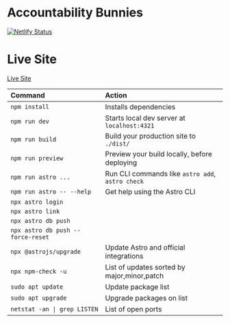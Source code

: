 # Accountability Bunnies

[![Netlify Status](https://api.netlify.com/api/v1/badges/7c8de534-ac34-40f4-be0b-e9bd0e8696d0/deploy-status)](https://app.netlify.com/sites/accountability-bunnies/deploys)

# Live Site

[Live Site](https://accountability-bunnies.netlify.app)

| Command                   | Action                                           |
| :------------------------ | :----------------------------------------------- |
| `npm install`             | Installs dependencies                            |
| `npm run dev`             | Starts local dev server at `localhost:4321`      |
| `npm run build`           | Build your production site to `./dist/`          |
| `npm run preview`         | Preview your build locally, before deploying     |
| `npm run astro ...`       | Run CLI commands like `astro add`, `astro check` |
| `npm run astro -- --help` | Get help using the Astro CLI                     |
|`npx astro login`||
|`npx astro link`||
|`npx astro db push`||
|`npx astro db push --force-reset`||
|`npx @astrojs/upgrade`| Update Astro and official integrations |
|`npx npm-check -u`| List of updates sorted by major,minor,patch |
|`sudo apt update`|Update package list|
|`sudo apt upgrade`|Upgrade packages on list|
|`netstat -an \| grep LISTEN`| List of open ports |
